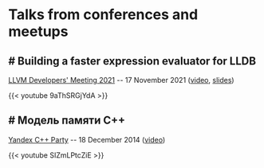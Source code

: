 # Talks from conferences and meetups

## # Building a faster expression evaluator for LLDB

[LLVM Developers' Meeting 2021](https://llvm.org/devmtg/2021-11/) -- 17 November 2021 ([video](https://www.youtube.com/watch?v=9aThSRGjYdA), [slides](llvm-devmtg21-lldb-eval-slides.pdf))

{{< youtube 9aThSRGjYdA >}}

## # Модель памяти C++

[Yandex C++ Party](https://events.yandex.ru/events/cpp-party/18-dec-2014/) -- 18 December 2014 ([video](https://www.youtube.com/watch?v=SIZmLPtcZiE))

{{< youtube SIZmLPtcZiE >}}
